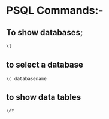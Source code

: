 


# PSQL Commands:-

## To show databases;
```sql
\l
```

## to select a database
```sql
\c databasename

```
## to show data tables

```sql
\dt

```































